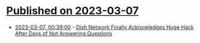 # [Published on 2023-03-07](index.md)

* [2023-03-07, 00:39:00](https://soylentnews.org/article.pl?sid=23/03/05/1531213&from=rss) - [Dish Network Finally Acknowledges Huge Hack After Days of Not Answering Questions](https://soylentnews.org/article.pl?sid=23/03/05/1531213&from=rss)

